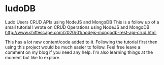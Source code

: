 # ludoDB
Ludo Users CRUD APIs using NodeJS and MongoDB
This is a follow up of a small tutorial I wrote on CRUD Operations using NodeJS and MongoDB 
http://www.shiftescape.com/2020/01/nodejs-mongodb-rest-api-crud.html

This has a lot new content/code added to it. 
Following the tutorial first then using this project would be much easier to follow.
Feel free leave a comment on my blog if you need any help.
I'm also learning things at the moment but like to explore. 
